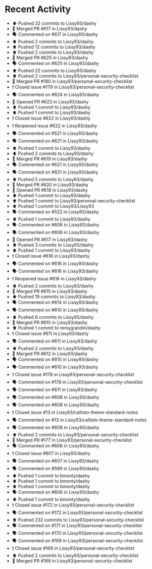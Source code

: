 # Recent Activity

* ⬆️ Pushed 32 commits to Lissy93/dashy
* 🎉 Merged PR #617 in Lissy93/dashy
* 🗣 Commented on #617 in Lissy93/dashy
* ⬆️ Pushed 2 commits to Lissy93/dashy
* ⬆️ Pushed 12 commits to Lissy93/dashy
* ⬆️ Pushed 2 commits to Lissy93/dashy
* 🎉 Merged PR #625 in Lissy93/dashy
* 🗣 Commented on #625 in Lissy93/dashy
* ⬆️ Pushed 22 commits to Lissy93/dashy
* ⬆️ Pushed 2 commits to Lissy93/personal-security-checklist
* 🎉 Merged PR #180 in Lissy93/personal-security-checklist
* ❗️ Closed issue #179 in Lissy93/personal-security-checklist
* 🗣 Commented on #624 in Lissy93/dashy
* 💪 Opened PR #623 in Lissy93/dashy
* ⬆️ Pushed 1 commit to Lissy93/dashy
* ⬆️ Pushed 1 commit to Lissy93/dashy
* ❗️ Closed issue #622 in Lissy93/dashy
* ❗️ Reopened issue #622 in Lissy93/dashy
* 🗣 Commented on #521 in Lissy93/dashy
* 🗣 Commented on #621 in Lissy93/dashy
* ⬆️ Pushed 1 commit to Lissy93/dashy
* ⬆️ Pushed 2 commits to Lissy93/dashy
* 🎉 Merged PR #619 in Lissy93/dashy
* 🗣 Commented on #621 in Lissy93/dashy
* 🗣 Commented on #621 in Lissy93/dashy
* ⬆️ Pushed 5 commits to Lissy93/dashy
* 🎉 Merged PR #620 in Lissy93/dashy
* 💪 Opened PR #618 in Lissy93/dashy
* ⬆️ Pushed 1 commit to Lissy93/dashy
* ⬆️ Pushed 1 commit to Lissy93/personal-security-checklist
* ⬆️ Pushed 1 commit to Lissy93/Lissy93
* 🗣 Commented on #522 in Lissy93/dashy
* ⬆️ Pushed 1 commit to Lissy93/dashy
* 🗣 Commented on #606 in Lissy93/dashy
* 🗣 Commented on #606 in Lissy93/dashy
* 💪 Opened PR #617 in Lissy93/dashy
* ⬆️ Pushed 3 commits to Lissy93/dashy
* ⬆️ Pushed 1 commit to Lissy93/dashy
* ❗️ Closed issue #616 in Lissy93/dashy
* 🗣 Commented on #616 in Lissy93/dashy
* 🗣 Commented on #616 in Lissy93/dashy
* ❗️ Reopened issue #616 in Lissy93/dashy
* ⬆️ Pushed 2 commits to Lissy93/dashy
* 🎉 Merged PR #615 in Lissy93/dashy
* ⬆️ Pushed 19 commits to Lissy93/dashy
* 🗣 Commented on #614 in Lissy93/dashy
* 🗣 Commented on #610 in Lissy93/dashy
* ⬆️ Pushed 6 commits to Lissy93/dashy
* 🎉 Merged PR #610 in Lissy93/dashy
* ⬆️ Pushed 1 commit to remygrandin/dashy
* ❗️ Closed issue #611 in Lissy93/dashy
* 🗣 Commented on #611 in Lissy93/dashy
* ⬆️ Pushed 2 commits to Lissy93/dashy
* 🎉 Merged PR #612 in Lissy93/dashy
* 🗣 Commented on #610 in Lissy93/dashy
* 🗣 Commented on #610 in Lissy93/dashy
* ❗️ Closed issue #178 in Lissy93/personal-security-checklist
* 🗣 Commented on #178 in Lissy93/personal-security-checklist
* 🗣 Commented on #611 in Lissy93/dashy
* 🗣 Commented on #608 in Lissy93/dashy
* 🗣 Commented on #608 in Lissy93/dashy
* ❗️ Closed issue #13 in Lissy93/callisto-theme-standard-notes
* 🗣 Commented on #13 in Lissy93/callisto-theme-standard-notes
* 🗣 Commented on #608 in Lissy93/dashy
* ⬆️ Pushed 2 commits to Lissy93/personal-security-checklist
* 🎉 Merged PR #177 in Lissy93/personal-security-checklist
* 🗣 Commented on #606 in Lissy93/dashy
* ❗️ Closed issue #607 in Lissy93/dashy
* 🗣 Commented on #607 in Lissy93/dashy
* 🗣 Commented on #599 in Lissy93/dashy
* ⬆️ Pushed 1 commit to bmonty/dashy
* ⬆️ Pushed 1 commit to bmonty/dashy
* ⬆️ Pushed 1 commit to bmonty/dashy
* 🗣 Commented on #606 in Lissy93/dashy
* ⬆️ Pushed 1 commit to bmonty/dashy
* ❗️ Closed issue #172 in Lissy93/personal-security-checklist
* 🗣 Commented on #172 in Lissy93/personal-security-checklist
* ⬆️ Pushed 232 commits to Lissy93/personal-security-checklist
* 🗣 Commented on #171 in Lissy93/personal-security-checklist
* 🗣 Commented on #170 in Lissy93/personal-security-checklist
* 🗣 Commented on #169 in Lissy93/personal-security-checklist
* ❗️ Closed issue #169 in Lissy93/personal-security-checklist
* ⬆️ Pushed 2 commits to Lissy93/personal-security-checklist
* 🎉 Merged PR #168 in Lissy93/personal-security-checklist
